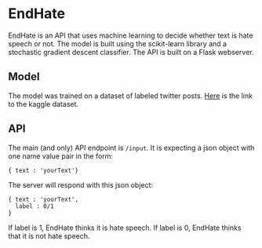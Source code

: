# EndHate

EndHate is an API that uses machine learning to decide whether text is hate speech or not. The model is built using the scikit-learn library and a
stochastic gradient descent classifier. The API is built on a Flask webserver.

## Model
The model was trained on a dataset of labeled twitter posts. [Here](https://www.kaggle.com/mrmorj/hate-speech-and-offensive-language-dataset) is the link to the kaggle dataset.

## API

The main (and only) API endpoint is ```/input```. It is expecting a json object with one name value pair in the form:
```
{ text : 'yourText'}
```

The server will respond with this json object:
```
{ text : 'yourText',
  label : 0/1
}
```
If label is 1, EndHate thinks it is hate speech. If label is 0, EndHate thinks that it is not hate speech.


